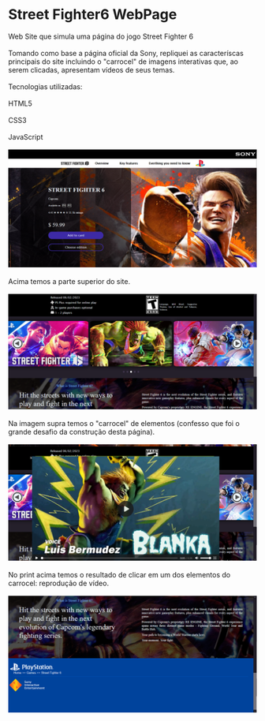 # Street Fighter6 WebPage 

 Web Site que simula uma página do jogo Street Fighter 6
 <br><br>
 Tomando como base a página oficial da Sony, repliquei as caracteríscas principais do site incluindo o "carrocel" de imagens interativas que,  ao serem clicadas, apresentam vídeos de seus temas.
 <br><br>
 Tecnologias utilizadas:
 <br><br>
 HTML5
 <br><br>
 CSS3
 <br><br>
 JavaScript
 <br><br>
 ![Imagem 1](Pag1.png)
 <br><br>
 Acima temos a parte superior do site.
 <br><br>
 ![Imagem 2](Pag2.png)
 <br><br>
 Na imagem supra temos o "carrocel" de elementos (confesso que foi o grande desafio da construção desta página).
 <br><br>
 ![Imagem 3](Pag3.png)
 <br><br>
 No print acima temos o resultado de clicar em um dos elementos do carrocel: reprodução de vídeo.
 <br><br>
 ![Imagem 4](Pag4.png)
